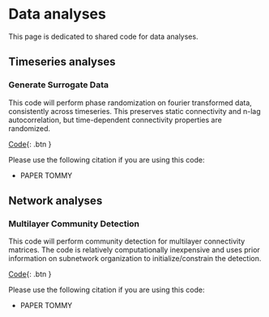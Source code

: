 <h1>Data analyses</h1>
This page is dedicated to shared code for data analyses. 

## Timeseries analyses

### Generate Surrogate Data
This code will perform phase randomization on fourier transformed data, consistently across timeseries. This preserves static connectivity and n-lag autocorrelation, but time-dependent connectivity properties are randomized.

[Code](https://github.com/taabroeders/Recon_Dyn_MS/blob/main/Generate_surrogate.m){: .btn }

Please use the following citation if you are using this code:
- PAPER TOMMY

## Network analyses

### Multilayer Community Detection
This code will perform community detection for multilayer connectivity matrices. The code is relatively computationally inexpensive and uses prior information on subnetwork organization to initialize/constrain the detection.

[Code](https://github.com/taabroeders/Recon_Dyn_MS/blob/main/CommunityDetection.m){: .btn }

Please use the following citation if you are using this code:
- PAPER TOMMY


